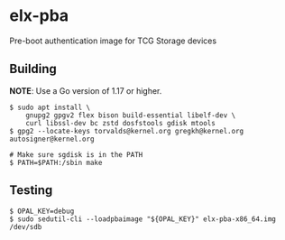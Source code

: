 # elx-pba

Pre-boot authentication image for TCG Storage devices

## Building

**NOTE**: Use a Go version of 1.17 or higher.

```
$ sudo apt install \
    gnupg2 gpgv2 flex bison build-essential libelf-dev \
    curl libssl-dev bc zstd dosfstools gdisk mtools
$ gpg2 --locate-keys torvalds@kernel.org gregkh@kernel.org autosigner@kernel.org

# Make sure sgdisk is in the PATH
$ PATH=$PATH:/sbin make
```

## Testing

```
$ OPAL_KEY=debug
$ sudo sedutil-cli --loadpbaimage "${OPAL_KEY}" elx-pba-x86_64.img /dev/sdb
```
